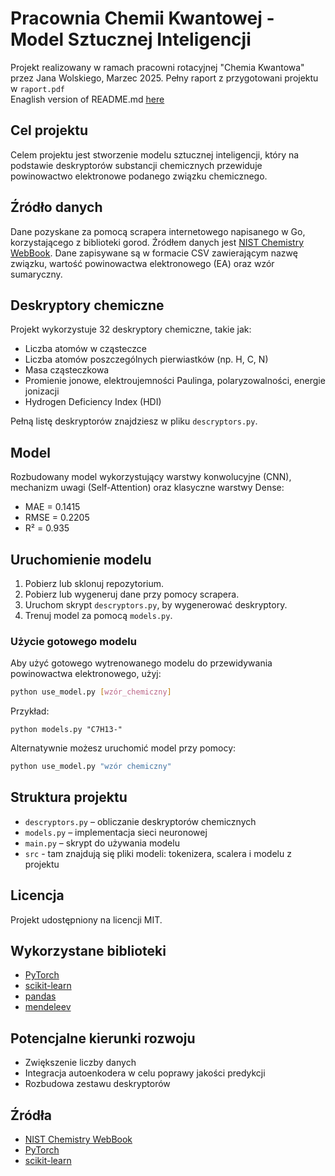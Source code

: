 # Pracownia Chemii Kwantowej - Model Sztucznej Inteligencji

Projekt realizowany w ramach pracowni rotacyjnej "Chemia Kwantowa" przez Jana Wolskiego, Marzec 2025.
Pełny raport z przygotowani projektu w `raport.pdf` <br>
Enaglish version of README.md <u>[here](ang_README.md)</u>

## Cel projektu
Celem projektu jest stworzenie modelu sztucznej inteligencji, który na podstawie deskryptorów substancji chemicznych przewiduje powinowactwo elektronowe podanego związku chemicznego.

## Źródło danych
Dane pozyskane za pomocą scrapera internetowego napisanego w Go, korzystającego z biblioteki gorod. Źródłem danych jest [NIST Chemistry WebBook](https://webbook.nist.gov). Dane zapisywane są w formacie CSV zawierającym nazwę związku, wartość powinowactwa elektronowego (EA) oraz wzór sumaryczny.

## Deskryptory chemiczne
Projekt wykorzystuje 32 deskryptory chemiczne, takie jak:
- Liczba atomów w cząsteczce
- Liczba atomów poszczególnych pierwiastków (np. H, C, N)
- Masa cząsteczkowa
- Promienie jonowe, elektroujemności Paulinga, polaryzowalności, energie jonizacji
- Hydrogen Deficiency Index (HDI)

Pełną listę deskryptorów znajdziesz w pliku `descryptors.py`.

## Model
Rozbudowany model wykorzystujący warstwy konwolucyjne (CNN), mechanizm uwagi (Self-Attention) oraz klasyczne warstwy Dense:
- MAE = 0.1415
- RMSE = 0.2205
- R² = 0.935

## Uruchomienie modelu
1. Pobierz lub sklonuj repozytorium.
2. Pobierz lub wygeneruj dane przy pomocy scrapera.
3. Uruchom skrypt `descryptors.py`, by wygenerować deskryptory.
4. Trenuj model za pomocą `models.py`.

### Użycie gotowego modelu
Aby użyć gotowego wytrenowanego modelu do przewidywania powinowactwa elektronowego, użyj:
```bash
python use_model.py [wzór_chemiczny]
```

Przykład:
```
python models.py "C7H13-"
```

Alternatywnie możesz uruchomić model przy pomocy:
```bash
python use_model.py "wzór chemiczny"
```

## Struktura projektu
- `descryptors.py` – obliczanie deskryptorów chemicznych
- `models.py` – implementacja sieci neuronowej
- `main.py` – skrypt do używania modelu
- `src` - tam znajdują się pliki modeli: tokenizera, scalera i modelu z projektu

## Licencja
Projekt udostępniony na licencji MIT.

## Wykorzystane biblioteki
- [PyTorch](https://pytorch.org)
- [scikit-learn](https://scikit-learn.org)
- [pandas](https://pandas.pydata.org)
- [mendeleev](https://github.com/lmmentel/mendeleev)

## Potencjalne kierunki rozwoju
- Zwiększenie liczby danych
- Integracja autoenkodera w celu poprawy jakości predykcji
- Rozbudowa zestawu deskryptorów

## Źródła
- [NIST Chemistry WebBook](https://webbook.nist.gov)
- [PyTorch](https://pytorch.org)
- [scikit-learn](https://scikit-learn.org)



